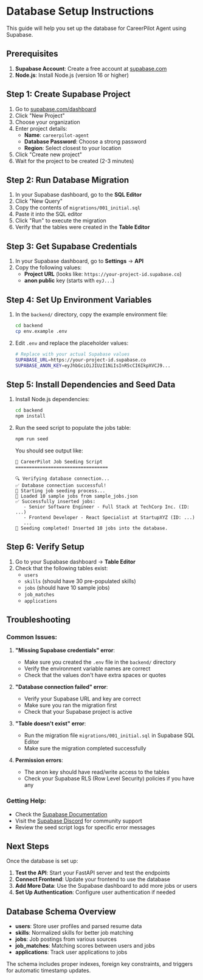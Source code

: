 # Database Setup Instructions

This guide will help you set up the database for CareerPilot Agent using Supabase.

## Prerequisites

1. **Supabase Account**: Create a free account at [supabase.com](https://supabase.com)
2. **Node.js**: Install Node.js (version 16 or higher)

## Step 1: Create Supabase Project

1. Go to [supabase.com/dashboard](https://supabase.com/dashboard)
2. Click "New Project"
3. Choose your organization
4. Enter project details:
   - **Name**: `careerpilot-agent`
   - **Database Password**: Choose a strong password
   - **Region**: Select closest to your location
5. Click "Create new project"
6. Wait for the project to be created (2-3 minutes)

## Step 2: Run Database Migration

1. In your Supabase dashboard, go to the **SQL Editor**
2. Click "New Query"
3. Copy the contents of `migrations/001_initial.sql`
4. Paste it into the SQL editor
5. Click "Run" to execute the migration
6. Verify that the tables were created in the **Table Editor**

## Step 3: Get Supabase Credentials

1. In your Supabase dashboard, go to **Settings** → **API**
2. Copy the following values:
   - **Project URL** (looks like: `https://your-project-id.supabase.co`)
   - **anon public** key (starts with `eyJ...`)

## Step 4: Set Up Environment Variables

1. In the `backend/` directory, copy the example environment file:
   ```bash
   cd backend
   cp env.example .env
   ```

2. Edit `.env` and replace the placeholder values:
   ```bash
   # Replace with your actual Supabase values
   SUPABASE_URL=https://your-project-id.supabase.co
   SUPABASE_ANON_KEY=eyJhbGciOiJIUzI1NiIsInR5cCI6IkpXVCJ9...
   ```

## Step 5: Install Dependencies and Seed Data

1. Install Node.js dependencies:
   ```bash
   cd backend
   npm install
   ```

2. Run the seed script to populate the jobs table:
   ```bash
   npm run seed
   ```

   You should see output like:
   ```
   🚀 CareerPilot Job Seeding Script
   ==================================
   
   🔍 Verifying database connection...
   ✅ Database connection successful!
   🌱 Starting job seeding process...
   📄 Loaded 10 sample jobs from sample_jobs.json
   ✅ Successfully inserted jobs:
      - Senior Software Engineer - Full Stack at TechCorp Inc. (ID: ...)
      - Frontend Developer - React Specialist at StartupXYZ (ID: ...)
      ...
   🎉 Seeding completed! Inserted 10 jobs into the database.
   ```

## Step 6: Verify Setup

1. Go to your Supabase dashboard → **Table Editor**
2. Check that the following tables exist:
   - `users`
   - `skills` (should have 30 pre-populated skills)
   - `jobs` (should have 10 sample jobs)
   - `job_matches`
   - `applications`

## Troubleshooting

### Common Issues:

1. **"Missing Supabase credentials" error**:
   - Make sure you created the `.env` file in the `backend/` directory
   - Verify the environment variable names are correct
   - Check that the values don't have extra spaces or quotes

2. **"Database connection failed" error**:
   - Verify your Supabase URL and key are correct
   - Make sure you ran the migration first
   - Check that your Supabase project is active

3. **"Table doesn't exist" error**:
   - Run the migration file `migrations/001_initial.sql` in Supabase SQL Editor
   - Make sure the migration completed successfully

4. **Permission errors**:
   - The anon key should have read/write access to the tables
   - Check your Supabase RLS (Row Level Security) policies if you have any

### Getting Help:

- Check the [Supabase Documentation](https://supabase.com/docs)
- Visit the [Supabase Discord](https://discord.supabase.com) for community support
- Review the seed script logs for specific error messages

## Next Steps

Once the database is set up:

1. **Test the API**: Start your FastAPI server and test the endpoints
2. **Connect Frontend**: Update your frontend to use the database
3. **Add More Data**: Use the Supabase dashboard to add more jobs or users
4. **Set Up Authentication**: Configure user authentication if needed

## Database Schema Overview

- **users**: Store user profiles and parsed resume data
- **skills**: Normalized skills for better job matching
- **jobs**: Job postings from various sources
- **job_matches**: Matching scores between users and jobs
- **applications**: Track user applications to jobs

The schema includes proper indexes, foreign key constraints, and triggers for automatic timestamp updates.
